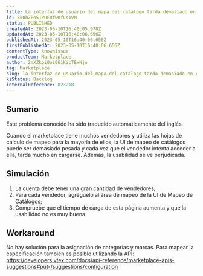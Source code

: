 ```yaml
---
title: La interfaz de usuario del mapa del catálogo tarda demasiado en cargarse.
id: 3k0hZEn51PUFUfw0fCs1VM
status: PUBLISHED
createdAt: 2023-05-10T16:40:05.978Z
updatedAt: 2023-05-10T16:40:06.656Z
publishedAt: 2023-05-10T16:40:06.656Z
firstPublishedAt: 2023-05-10T16:40:06.656Z
contentType: knownIssue
productTeam: Marketplace
author: 2mXZkbi0oi061KicTExNjo
tag: Marketplace
slug: la-interfaz-de-usuario-del-mapa-del-catalogo-tarda-demasiado-en-cargarse
kiStatus: Backlog
internalReference: 823218
---
```


## Sumario

<div class="alert alert-info">
  <p>Este problema conocido ha sido traducido automáticamente del inglés.</p>
</div>


Cuando el marketplace tiene muchos vendedores y utiliza las hojas de cálculo de mapeo para la mayoría de ellos, la UI de mapeo de catálogos puede ser demasiado pesada y cada vez que el vendedor intenta acceder a ella, tarda mucho en cargarse.
Además, la usabilidad se ve perjudicada.


##

## Simulación



1. La cuenta debe tener una gran cantidad de vendedores;
2. Para cada vendedor, agréguelo al área de mapeo de la UI de Mapeo de Catálogos;
3. Compruebe que el tiempo de carga de esta página aumenta y que la usabilidad no es muy buena.



## Workaround


No hay solución para la asignación de categorías y marcas. Para mapear la especificación también es posible utilizando la API:
https://developers.vtex.com/docs/api-reference/marketplace-apis-suggestions#put-/suggestions/configuration





